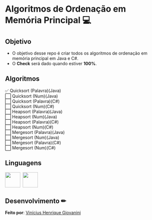 # Algoritmos de Ordenação em Memória Principal 💻

## Objetivo

- O objetivo desse repo é criar todos os algoritmos de ordenação em memória principal em Java e C#.  
- O **Check** será dado quando estiver **100%**.  

## Algoritmos

✅ Quicksort (Palavra)(Java)    
⬜️ Quicksort (Num)(Java)   
⬜️ Quicksort (Palavra)(C#)  
⬜️ Quicksort (Num)(C#)    
⬜️ Heapsort (Palavra)(Java)   
⬜️ Heapsort (Num)(Java)     
⬜️ Heapsort (Palavra)(C#)  
⬜️ Heapsort (Num)(C#)    
⬜️ Mergesort (Palavra)(Java)   
⬜️ Mergesort (Num)(Java)  
⬜️ Mergesort (Palavra)(C#)  
⬜️ Mergesort (Num)(C#)  
 
## Linguagens
         
<img src="https://cdn.jsdelivr.net/gh/devicons/devicon/icons/java/java-original.svg" width="50px"/>&nbsp;
<img src="https://cdn.jsdelivr.net/gh/devicons/devicon/icons/csharp/csharp-original.svg" width="50px"/>  

## Desenvolvimento ✏

**Feito por**: [Vinícius Henrique Giovanini](https://github.com/viniciushgiovanini)